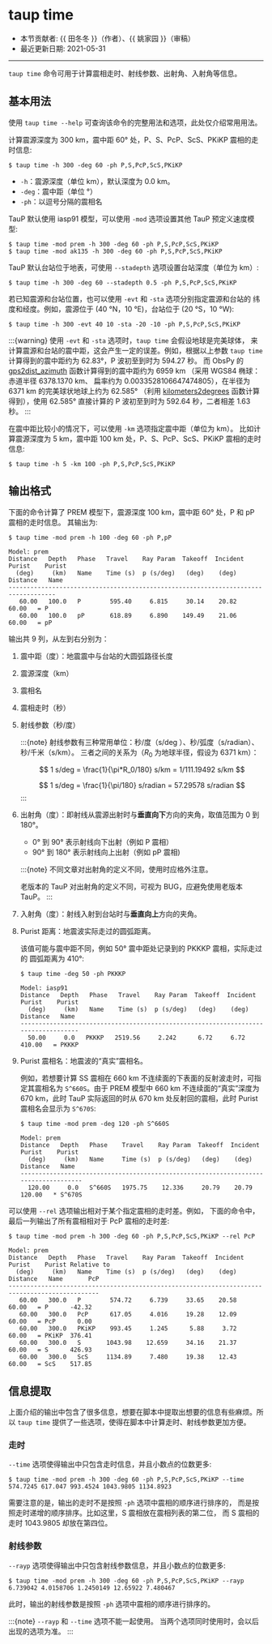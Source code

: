 # taup time

- 本节贡献者: {{ 田冬冬 }}（作者）、{{ 姚家园 }}（审稿）
- 最近更新日期: 2021-05-31

---

`taup time` 命令可用于计算震相走时、射线参数、出射角、入射角等信息。

## 基本用法

使用 `taup time --help` 可查询该命令的完整用法和选项，此处仅介绍常用用法。

计算震源深度为 300 km，震中距 60° 处，P、S、PcP、ScS、PKiKP 震相的走时信息:

```
$ taup time -h 300 -deg 60 -ph P,S,PcP,ScS,PKiKP
```

- `-h`：震源深度（单位 km），默认深度为 0.0 km。
- `-deg`：震中距（单位 °）
- `-ph`：以逗号分隔的震相名

TauP 默认使用 iasp91 模型，可以使用 `-mod` 选项设置其他 TauP 预定义速度模型:

```
$ taup time -mod prem -h 300 -deg 60 -ph P,S,PcP,ScS,PKiKP
$ taup time -mod ak135 -h 300 -deg 60 -ph P,S,PcP,ScS,PKiKP
```

TauP 默认台站位于地表，可使用 `--stadepth` 选项设置台站深度（单位为 km）:

```
$ taup time -h 300 -deg 60 --stadepth 0.5 -ph P,S,PcP,ScS,PKiKP
```

若已知震源和台站位置，也可以使用 `-evt` 和 `-sta` 选项分别指定震源和台站的
纬度和经度。例如，震源位于 (40 °N，10 °E)，台站位于 (20 °S，10 °W):

```
$ taup time -h 300 -evt 40 10 -sta -20 -10 -ph P,S,PcP,ScS,PKiKP
```

:::{warning}
使用 `-evt` 和 `-sta` 选项时，`taup time` 会假设地球是完美球体，
来计算震源和台站的震中距，这会产生一定的误差。例如，根据以上参数
`taup time` 计算得到的震中距约为 62.83°，P 波初至到时为 594.27 秒。
而 ObsPy 的
[gps2dist_azimuth](https://docs.obspy.org/packages/autogen/obspy.geodetics.base.gps2dist_azimuth.html#obspy.geodetics.base.gps2dist_azimuth)
函数计算得到的震中距约为 6959 km （采用 WGS84 椭球：赤道半径 6378.1370 km、
扁率约为 0.0033528106647474805），在半径为 6371 km 的完美球状地球上约为 62.585°
（利用 [kilometers2degrees](https://docs.obspy.org/packages/autogen/obspy.geodetics.base.kilometers2degrees.html#obspy.geodetics.base.kilometers2degrees)
函数计算得到），使用 62.585° 直接计算的 P 波初至到时为 592.64 秒，二者相差 1.63 秒。
:::

在震中距比较小的情况下，可以使用 `-km` 选项指定震中距（单位为 km）。
比如计算震源深度为 5 km，震中距 100 km 处，P、S、PcP、ScS、PKiKP 震相的走时信息:

```
$ taup time -h 5 -km 100 -ph P,S,PcP,ScS,PKiKP
```

## 输出格式

下面的命令计算了 PREM 模型下，震源深度 100 km，震中距 60° 处，P 和 pP 震相的走时信息。
其输出为:

```
$ taup time -mod prem -h 100 -deg 60 -ph P,pP

Model: prem
Distance   Depth   Phase   Travel    Ray Param  Takeoff  Incident  Purist    Purist
  (deg)     (km)   Name    Time (s)  p (s/deg)   (deg)    (deg)   Distance   Name
-----------------------------------------------------------------------------------
   60.00   100.0   P        595.40     6.815     30.14    20.82    60.00   = P
   60.00   100.0   pP       618.89     6.890    149.49    21.06    60.00   = pP
```

输出共 9 列，从左到右分别为：

1. 震中距（度）：地震震中与台站的大圆弧路径长度

2. 震源深度（km）

3. 震相名

4. 震相走时（秒）

5. 射线参数（秒/度）

   :::{note}
   射线参数有三种常用单位：秒/度（s/deg ）、秒/弧度（s/radian）、秒/千米（s/km）。
   三者之间的关系为（$R_0$ 为地球半径，假设为 6371 km）：

   $$
   1 s/deg = \frac{1}{\pi*R_0/180} s/km = 1/111.19492 s/km
   $$

   $$
   1 s/deg = \frac{1}{\pi/180} s/radian = 57.29578 s/radian
   $$
   :::

6. 出射角（度）：即射线从震源出射时与**垂直向下**方向的夹角，取值范围为 0 到 180°。

   - 0° 到 90° 表示射线向下出射（例如 P 震相）
   - 90° 到 180° 表示射线向上出射（例如 pP 震相)

   :::{note}
   不同文章对出射角的定义不同，使用时应格外注意。

   老版本的 TauP 对出射角的定义不同，可视为 BUG，应避免使用老版本 TauP。
   :::

7. 入射角（度）：射线入射到台站时与**垂直向上**方向的夹角。

8. Purist 距离：地震波实际走过的圆弧距离。

   该值可能与震中距不同，例如 50° 震中距处记录到的 PKKKP 震相，实际走过的
   圆弧距离为 410°:

   ```
   $ taup time -deg 50 -ph PKKKP

   Model: iasp91
   Distance   Depth   Phase   Travel    Ray Param  Takeoff  Incident  Purist    Purist
     (deg)     (km)   Name    Time (s)  p (s/deg)   (deg)    (deg)   Distance   Name
   -----------------------------------------------------------------------------------
     50.00     0.0   PKKKP   2519.56     2.242      6.72     6.72   410.00   = PKKKP
   ```

9. Purist 震相名：地震波的“真实”震相名。

   例如，若想要计算 SS 震相在 660 km 不连续面的下表面的反射波走时，可指定其震相名为
   `S^660S`。由于 PREM 模型中 660 km 不连续面的“真实”深度为 670 km，此时
   TauP 实际返回的时从 670 km 处反射回的震相，此时 Purist 震相名会显示为 `S^670S`:

   ```
   $ taup time -mod prem -deg 120 -ph S^660S

   Model: prem
   Distance   Depth   Phase    Travel    Ray Param  Takeoff  Incident  Purist    Purist
     (deg)     (km)   Name     Time (s)  p (s/deg)   (deg)    (deg)   Distance   Name
   ------------------------------------------------------------------------------------
     120.00     0.0   S^660S   1975.75    12.336     20.79    20.79   120.00   * S^670S
   ```

可以使用 `--rel` 选项输出相对于某个指定震相的走时差。例如，
下面的命令中，最后一列输出了所有震相相对于 PcP 震相的走时差:

```
$ taup time -mod prem -h 300 -deg 60 -ph P,S,PcP,ScS,PKiKP --rel PcP

Model: prem
Distance   Depth   Phase   Travel    Ray Param  Takeoff  Incident  Purist    Purist Relative to
  (deg)     (km)   Name    Time (s)  p (s/deg)   (deg)    (deg)   Distance   Name       PcP
-----------------------------------------------------------------------------------------------
   60.00   300.0   P        574.72     6.739     33.65    20.58    60.00   = P      -42.32
   60.00   300.0   PcP      617.05     4.016     19.28    12.09    60.00   = PcP      0.00
   60.00   300.0   PKiKP    993.45     1.245      5.88     3.72    60.00   = PKiKP  376.41
   60.00   300.0   S       1043.98    12.659     34.16    21.37    60.00   = S      426.93
   60.00   300.0   ScS     1134.89     7.480     19.38    12.43    60.00   = ScS    517.85
```

## 信息提取

上面介绍的输出中包含了很多信息，想要在脚本中提取出想要的信息有些麻烦。所以
`taup time` 提供了一些选项，使得在脚本中计算走时、射线参数更加方便。

### 走时

`--time` 选项使得输出中只包含走时信息，并且小数点的位数更多:

```
$ taup time -mod prem -h 300 -deg 60 -ph P,S,PcP,ScS,PKiKP --time
574.7245 617.047 993.4524 1043.9805 1134.8923
```

需要注意的是，输出的走时不是按照 `-ph` 选项中震相的顺序进行排序的，
而是按照走时递增的顺序排序。比如这里，S 震相放在震相列表的第二位，
而 S 震相的走时 1043.9805 却放在第四位。

### 射线参数

`--rayp` 选项使得输出中只包含射线参数信息，并且小数点的位数更多:

```
$ taup time -mod prem -h 300 -deg 60 -ph P,S,PcP,ScS,PKiKP --rayp
6.739042 4.0158706 1.2450149 12.65922 7.480467
```

此时，输出的射线参数是按照 `-ph` 选项中震相的顺序进行排序的。

:::{note}
`--rayp` 和 `--time` 选项不能一起使用。
当两个选项同时使用时，会以后出现的选项为准。
:::
